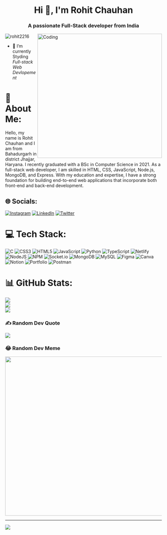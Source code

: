 <h1 align="center">Hi 👋, I'm Rohit Chauhan</h1>
<h3 align="center">A passionate Full-Stack developer from India</h3>

<img align="right" alt="Coding" width="400" src="https://media.tenor.com/qJ5evVs-_uUAAAAC/coding.gif" />

<p align="left"> <img src="https://komarev.com/ghpvc/?username=chandankumar1425&label=Profile%20views&color=0e75b6&style=flat" alt="rohit2216" /> </p>



- 🔭 I’m currently Styding *Full-stack Web Devlopement*


# 💫 About Me:
Hello, my name is Rohit Chauhan and I am from Bahadurgarh in district Jhajjar, Haryana. I recently graduated with a BSc in Computer Science in 2021. As a full-stack web developer, I am skilled in HTML, CSS, JavaScript, Node.js, MongoDB, and Express. With my education and expertise, I have a strong foundation for building end-to-end web applications that incorporate both front-end and back-end development.


## 🌐 Socials:
[![Instagram](https://img.shields.io/badge/Instagram-%23E4405F.svg?logo=Instagram&logoColor=white)](https://instagram.com/mr.__rohit__chauhan) [![LinkedIn](https://img.shields.io/badge/LinkedIn-%230077B5.svg?logo=linkedin&logoColor=white)](https://linkedin.com/in/rohit71) [![Twitter](https://img.shields.io/badge/Twitter-%231DA1F2.svg?logo=Twitter&logoColor=white)](https://twitter.com/Rohitch70137275) 

# 💻 Tech Stack:
![C](https://img.shields.io/badge/c-%2300599C.svg?style=for-the-badge&logo=c&logoColor=white) ![CSS3](https://img.shields.io/badge/css3-%231572B6.svg?style=for-the-badge&logo=css3&logoColor=white) ![HTML5](https://img.shields.io/badge/html5-%23E34F26.svg?style=for-the-badge&logo=html5&logoColor=white) ![JavaScript](https://img.shields.io/badge/javascript-%23323330.svg?style=for-the-badge&logo=javascript&logoColor=%23F7DF1E) ![Python](https://img.shields.io/badge/python-3670A0?style=for-the-badge&logo=python&logoColor=ffdd54) ![TypeScript](https://img.shields.io/badge/typescript-%23007ACC.svg?style=for-the-badge&logo=typescript&logoColor=white) ![Netlify](https://img.shields.io/badge/netlify-%23000000.svg?style=for-the-badge&logo=netlify&logoColor=#00C7B7) ![NodeJS](https://img.shields.io/badge/node.js-6DA55F?style=for-the-badge&logo=node.js&logoColor=white) ![NPM](https://img.shields.io/badge/NPM-%23000000.svg?style=for-the-badge&logo=npm&logoColor=white) ![Socket.io](https://img.shields.io/badge/Socket.io-black?style=for-the-badge&logo=socket.io&badgeColor=010101) ![MongoDB](https://img.shields.io/badge/MongoDB-%234ea94b.svg?style=for-the-badge&logo=mongodb&logoColor=white) ![MySQL](https://img.shields.io/badge/mysql-%2300f.svg?style=for-the-badge&logo=mysql&logoColor=white) 	![Figma](https://img.shields.io/badge/figma-%23F24E1E.svg?style=for-the-badge&logo=figma&logoColor=white) ![Canva](https://img.shields.io/badge/Canva-%2300C4CC.svg?style=for-the-badge&logo=Canva&logoColor=white) ![Notion](https://img.shields.io/badge/Notion-%23000000.svg?style=for-the-badge&logo=notion&logoColor=white) ![Portfolio](https://img.shields.io/badge/Portfolio-%23000000.svg?style=for-the-badge&logo=firefox&logoColor=#FF7139) ![Postman](https://img.shields.io/badge/Postman-FF6C37?style=for-the-badge&logo=postman&logoColor=white)
# 📊 GitHub Stats:
![](https://github-readme-stats.vercel.app/api?username=Rohit2216&theme=dark&hide_border=false&include_all_commits=true&count_private=true)<br/>
![](https://github-readme-streak-stats.herokuapp.com/?user=Rohit2216&theme=dark&hide_border=false)<br/>
![](https://github-readme-stats.vercel.app/api/top-langs/?username=Rohit2216&theme=dark&hide_border=false&include_all_commits=true&count_private=true&layout=compact)

### ✍️ Random Dev Quote
![](https://quotes-github-readme.vercel.app/api?type=horizontal&theme=radical)

### 😂 Random Dev Meme
<img src="https://rm.up.railway.app/" width="512px"/>

---
[![](https://visitcount.itsvg.in/api?id=Rohit2216&icon=0&color=0)](https://visitcount.itsvg.in)

<!-- Proudly created with GPRM ( https://gprm.itsvg.in ) -->
